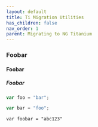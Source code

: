 ```yaml
---
layout: default
title: Ti Migration Utilities
has_children: false
nav_order: 1
parent: Migrating to NG Titanium
---
```




### Foobar

#### Foobar

##### Foobar

```javascript
var foo = "bar";

var bar = "foo";
```

`var foobar = "abc123"`